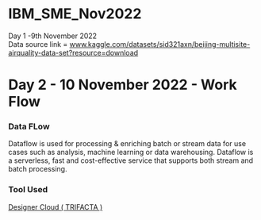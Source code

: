 # IBM_SME_Nov2022
Day 1 -9th November 2022  
Data source link = www.kaggle.com/datasets/sid321axn/beijing-multisite-airquality-data-set?resource=download
<h1>Day 2 - 10 November 2022 - Work Flow</h1>
<h3> Data FLow</h3>
Dataflow is used for processing & enriching batch or stream data for use cases such as analysis, machine learning or data warehousing. Dataflow is a serverless, fast and cost-effective service that supports both stream and batch processing.
<h3>Tool Used</h3>
<a href="https://cloud.trifacta.com/home?workspace=deveshupadhyaycsda20-6w6l">Designer Cloud ( TRIFACTA )</a>

